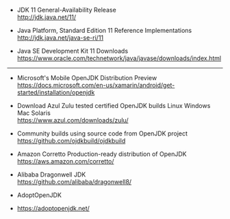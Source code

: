 - JDK 11 General-Availability Release  
http://jdk.java.net/11/

- Java Platform, Standard Edition 11 Reference Implementations  
http://jdk.java.net/java-se-ri/11

- Java SE Development Kit 11 Downloads  
https://www.oracle.com/technetwork/java/javase/downloads/index.html

----

- Microsoft's Mobile OpenJDK Distribution Preview  
https://docs.microsoft.com/en-us/xamarin/android/get-started/installation/openjdk

- Download Azul Zulu tested certified OpenJDK builds Linux Windows Mac Solaris  
https://www.azul.com/downloads/zulu/

- Community builds using source code from OpenJDK project  
https://github.com/ojdkbuild/ojdkbuild

- Amazon Corretto Production-ready distribution of OpenJDK  
https://aws.amazon.com/corretto/

- Alibaba Dragonwell JDK  
https://github.com/alibaba/dragonwell8/

- AdoptOpenJDK
- https://adoptopenjdk.net/
